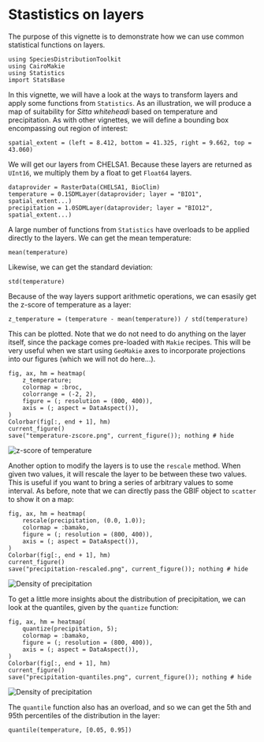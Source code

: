 # Stastistics on layers

The purpose of this vignette is to demonstrate how we can use common statistical
functions on layers.

```@example 1
using SpeciesDistributionToolkit
using CairoMakie
using Statistics
import StatsBase
```

In this vignette, we will have a look at the ways to transform layers and apply
some functions from `Statistics`. As an illustration, we will produce a map of
suitability for *Sitta whiteheadi* based on temperature and precipitation. As
with other vignettes, we will define a bounding box encompassing out region of
interest:

```@example 1
spatial_extent = (left = 8.412, bottom = 41.325, right = 9.662, top = 43.060)
```

We will get our layers from CHELSA1. Because these layers are returned as `UInt16`, we
multiply them by a float to get `Float64` layers.

```@example 1
dataprovider = RasterData(CHELSA1, BioClim)
temperature = 0.1SDMLayer(dataprovider; layer = "BIO1", spatial_extent...)
precipitation = 1.0SDMLayer(dataprovider; layer = "BIO12", spatial_extent...)
```

A large number of functions from `Statistics` have overloads to be applied
directly to the layers. We can get the mean temperature:

```@example 1
mean(temperature)
```

Likewise, we can get the standard deviation:

```@example 1
std(temperature)
```

Because of the way layers support arithmetic operations, we can esasily get the
z-score of temperature as a layer:

```@example 1
z_temperature = (temperature - mean(temperature)) / std(temperature)
```

This can be plotted. Note that we do not need to do anything on the layer
itself, since the package comes pre-loaded with `Makie` recipes. This will be
very useful when we start using `GeoMakie` axes to incorporate projections into
our figures (which we will not do here...).

```@example 1
fig, ax, hm = heatmap(
    z_temperature;
    colormap = :broc,
    colorrange = (-2, 2),
    figure = (; resolution = (800, 400)),
    axis = (; aspect = DataAspect()),
)
Colorbar(fig[:, end + 1], hm)
current_figure()
save("temperature-zscore.png", current_figure()); nothing # hide
```

![z-score of temperature](temperature-zscore.png)

Another option to modify the layers is to use the `rescale` method. When given
two values, it will rescale the layer to be between these two values. This is
useful if you want to bring a series of arbitrary values to some interval. As
before, note that we can directly pass the GBIF object to `scatter` to show it
on a map:

```@example 1
fig, ax, hm = heatmap(
    rescale(precipitation, (0.0, 1.0));
    colormap = :bamako,
    figure = (; resolution = (800, 400)),
    axis = (; aspect = DataAspect()),
)
Colorbar(fig[:, end + 1], hm)
current_figure()
save("precipitation-rescaled.png", current_figure()); nothing # hide
```

![Density of precipitation](precipitation-rescaled.png)

To get a little more insights about the distribution of precipitation, we can
look at the quantiles, given by the `quantize` function:

```@example 1
fig, ax, hm = heatmap(
    quantize(precipitation, 5);
    colormap = :bamako,
    figure = (; resolution = (800, 400)),
    axis = (; aspect = DataAspect()),
)
Colorbar(fig[:, end + 1], hm)
current_figure()
save("precipitation-quantiles.png", current_figure()); nothing # hide
```

![Density of precipitation](precipitation-quantiles.png)


The `quantile` function also has an overload, and so we can get the 5th and 95th
percentiles of the distribution in the layer:

```@example 1
quantile(temperature, [0.05, 0.95])
```
